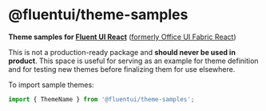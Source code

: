# @fluentui/theme-samples

**Theme samples for [Fluent UI React](https://developer.microsoft.com/en-us/fluentui)**
([formerly Office UI Fabric React](https://developer.microsoft.com/en-us/office/blogs/ui-fabric-is-evolving-into-fluent-ui/))

This is not a production-ready package and **should never be used in product**. This space is useful for serving as an example for theme definition and for testing new themes before finalizing them for use elsewhere.

To import sample themes:

```js
import { ThemeName } from '@fluentui/theme-samples';
```
